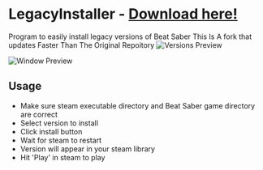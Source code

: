 # LegacyInstaller - [Download here!](https://github.com/Goobwabber/LegacyInstaller/releases/latest)
Program to easily install legacy versions of Beat Saber
This Is A fork that updates Faster Than The Original Repoitory
![Versions Preview](https://user-images.githubusercontent.com/37681398/157582172-1821fa4b-0460-4178-8d7f-d1f8e7c556a0.png)

![Window Preview](https://user-images.githubusercontent.com/37681398/157581762-3846d9df-d23a-4a5d-94cc-609557b2595f.png)

## Usage
- Make sure steam executable directory and Beat Saber game directory are correct
- Select version to install
- Click install button
- Wait for steam to restart
- Version will appear in your steam library
- Hit 'Play' in steam to play
